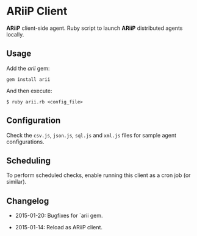 # ARiiP Client

**ARiiP** client-side agent. Ruby script to launch **ARiiP** distributed agents locally.

## Usage

Add the _arii_ gem:

    gem install arii

And then execute:

    $ ruby arii.rb <config_file>

## Configuration

Check the `csv.js`, `json.js`, `sql.js` and `xml.js` files for sample agent configurations.

## Scheduling

To perform scheduled checks, enable running this client as a cron job (or similar).

## Changelog

- 2015-01-20: Bugfixes for `arii gem.

- 2015-01-14: Reload as ARiiP client.